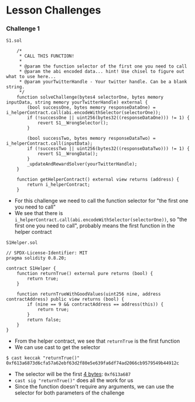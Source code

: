 # Lesson Challenges

### Challenge 1
`S1.sol`
```solidity
    /*
     * CALL THIS FUNCTION!
     * 
     * @param the function selector of the first one you need to call
     * @param the abi encoded data... hint! Use chisel to figure out what to use here...
     * @param yourTwitterHandle - Your twitter handle. Can be a blank string.
     */
    function solveChallenge(bytes4 selectorOne, bytes memory inputData, string memory yourTwitterHandle) external {
        (bool successOne, bytes memory responseDataOne) = i_helperContract.call(abi.encodeWithSelector(selectorOne));
        if (!successOne || uint256(bytes32((responseDataOne))) != 1) {
            revert S1__WrongSelector();
        }

        (bool successTwo, bytes memory responseDataTwo) = i_helperContract.call(inputData);
        if (!successTwo || uint256(bytes32((responseDataTwo))) != 1) {
            revert S1__WrongData();
        }
        _updateAndRewardSolver(yourTwitterHandle);
    }

    function getHelperContract() external view returns (address) {
        return i_helperContract;
    }
```
- For this challenge we need to call the function selector for "the first one you need to call"
- We see that there is `i_helperContract.call(abi.encodeWithSelector(selectorOne))`, so "the first one you need to call", probably means the first function in the helper contract

`S1Helper.sol`
```solidity
// SPDX-License-Identifier: MIT
pragma solidity 0.8.20;

contract S1Helper {
    function returnTrue() external pure returns (bool) {
        return true;
    }

    function returnTrueWithGoodValues(uint256 nine, address contractAddress) public view returns (bool) {
        if (nine == 9 && contractAddress == address(this)) {
            return true;
        }
        return false;
    }
}
```
- From the helper contract, we see that `returnTrue` is the first function
- We can use cast to get the selector
```
$ cast keccak "returnTrue()"
0xf613a6873d6cfa57a62ebf63d2f80e5e639fa6df74ad2066cb9579549b44912c
```
- The selector will be the first [4 bytes](https://solidity-by-example.org/function-selector/): `0xf613a687`
- `cast sig "returnTrue()"` does all the work for us
- Since the function doesn't require any arguments, we can use the selector for both parameters of the challenge